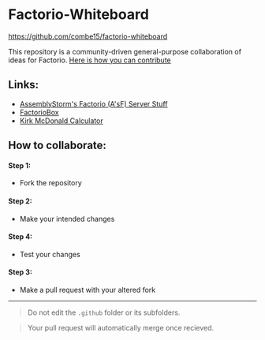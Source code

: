 # Factorio-Whiteboard

https://github.com/combe15/factorio-whiteboard

This repository is a community-driven general-purpose collaboration of ideas for Factorio. [Here is how you can contribute](#how-to-collaborate)

## Links:
 * <a href="assemblystorm.html">AssemblyStorm's Factorio (A'sF) Server Stuff</a>
 * <a href="https://factoriobox.1au.us">FactorioBox</a>
 * <a href="https://kirkmcdonald.github.io/calc.html">Kirk McDonald Calculator</a> 

## How to collaborate:

#### Step 1:
* Fork the repository

#### Step 2:
* Make your intended changes

#### Step 4:
* Test your changes

#### Step 3:
* Make a pull request with your altered fork

---

> Do not edit the `.github` folder or its subfolders.

> Your pull request will automatically merge once recieved.
